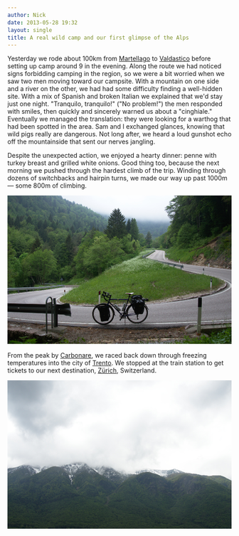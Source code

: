 ```yaml
---
author: Nick
date: 2013-05-28 19:32
layout: single
title: A real wild camp and our first glimpse of the Alps
---
```

Yesterday we rode about 100km from [Martellago][1] to [Valdastico][2] before
setting up camp around 9 in the evening. Along the route we had noticed signs
forbidding camping in the region, so we were a bit worried when we saw two men
moving toward our campsite. With a mountain on one side and a river on the
other, we had had some difficulty finding a well-hidden site. With a mix of
Spanish and broken Italian we explained that we'd stay just one night.
"Tranquilo, tranquilo!" ("No problem!") the men responded with smiles, then
quickly and sincerely warned us about a "cinghiale." Eventually we managed the
translation: they were looking for a warthog that had been spotted in the area.
Sam and I exchanged glances, knowing that wild pigs really are dangerous. Not
long after, we heard a loud gunshot echo off the mountainside that sent our
nerves jangling.

Despite the unexpected action, we enjoyed a hearty dinner: penne with turkey
breast and grilled white onions. Good thing too, because the next morning we
pushed through the hardest climb of the trip. Winding through dozens of
switchbacks and hairpin turns, we made our way up past 1000m &mdash; some 800m
of climbing.

![A hairpin turn in one of the switchbacks](/img/2013/05/28/switchback.jpg)

From the peak by [Carbonare][3], we raced back down through
freezing temperatures into the city of [Trento][4]. We stopped at the train
station to get tickets to our next destination, [Zürich][5], Switzerland.

![The Italian Alps](/img/2013/05/28/italian-alps.jpg)

[1]: https://maps.google.com/maps?q=Martellago,+Italy
[2]: https://maps.google.com/maps?q=Valdastico,+Italy
[3]: https://maps.google.com/maps?q=Carbonare,+Italy
[4]: https://maps.google.com/maps?q=Trento,+Italy
[5]: https://maps.google.com/maps?q=Zurich,+Switzerland

